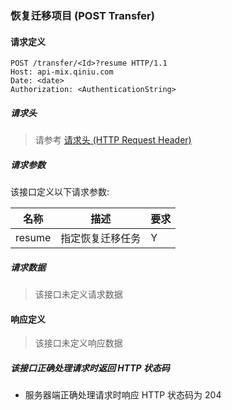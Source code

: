 ### 恢复迁移项目 (POST Transfer)

#### 请求定义

    POST /transfer/<Id>?resume HTTP/1.1
    Host: api-mix.qiniu.com
    Date: <date>
    Authorization: <AuthenticationString>

##### 请求头

> 请参考 [请求头 (HTTP Request Header)](request.md)

##### 请求参数

该接口定义以下请求参数:

名称 | 描述 | 要求
---- | ---- | ----
resume | 指定恢复迁移任务 | Y

##### 请求数据

> 该接口未定义请求数据

#### 响应定义

> 该接口未定义响应数据

##### 该接口正确处理请求时返回 HTTP 状态码

- 服务器端正确处理请求时响应 HTTP 状态码为 204
